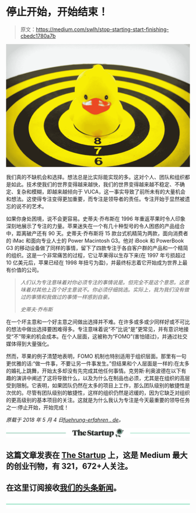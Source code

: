# 停止开始，开始结束！

> 原文：<https://medium.com/swlh/stop-starting-start-finishing-cbedc1780a7b>

![](img/190f067fca4fb03d3c6e7f65110d5b2a.png)

我们真的不缺机会和选择。想法总是比实际能实现的多。这对个人、团队和组织都是如此。技术使我们的世界变得越来越快，我们的世界变得越来越不稳定、不确定、复杂和模糊，即越来越倾向于 VUCA，这一事实导致了前所未有的大量机会和想法。这使得专注变得更加重要，而专注是领导者的责任。专注开始于显然被遗忘的说不的艺术。

如果你身处困境，说不会更容易。史蒂夫·乔布斯在 1996 年重返苹果时令人印象深刻地展示了专注的力量。苹果迷失在一个有几十种型号的令人困惑的产品组合中，距离破产还有 90 天。史蒂夫·乔布斯将 15 款台式机精简为两款，面向消费者的 iMac 和面向专业人士的 Power Macintosh G3。他对 iBook 和 PowerBook G3 的移动设备做了同样的事情，留下了四款专注于各自客户群的产品和一个精简的组织。这是一个非常痛苦的过程，它让苹果得以生存下来(在 1997 年亏损超过 10 亿美元后，苹果已经在 1998 年扭亏为盈)，并最终标志着它开始成为世界上最有价值的公司。

> *人们认为专注意味着对你必须专注的事情说是。但完全不是这个意思。这意味着对其他上百个好主意说不。你必须仔细挑选。实际上，我为我们没有做过的事情和我做过的事情一样感到自豪。*
> 
> *史蒂夫·乔布斯*

在一个坏主意和一个好主意之间做出选择并不难。在许多或多或少同样好或不可比的想法中做出选择要困难得多。专注意味着说“不”比说“是”更常见，并有意识地接受“不”带来的机会成本。在个人层面，这被称为“FOMO”(害怕错过)，并通过社交媒体得到大量强化。

然而，苹果的例子清楚地表明，FOMO 机制也特别适用于组织层面。那里有一句更优雅的话:“做一件事，不要让另一件事发生。”但结果和个人层面是一样的:在太多的婚礼上跳舞，开始太多却没有先完成其他任何事情。克劳斯·利奥波德在以下有趣的演讲中阐述了这将导致什么，以及为什么在制品也必须，尤其是在组织的高层受到限制。它表明，如果团队仍然在太多的项目上工作，那么团队级别的敏捷性是次优的。尽管有团队级别的敏捷性，这样的组织仍然是迟缓的，因为它缺乏对组织的更高级别的基本项目的关注。这就是为什么我认为专注是今天最重要的领导任务之一:停止开始，开始完成！

*原载于 2018 年 5 月 4 日*[*fuehrung-erfahren . de*](https://fuehrung-erfahren.de/en/2018/05/stop-starting-start-finishing/)*。*

[![](img/308a8d84fb9b2fab43d66c117fcc4bb4.png)](https://medium.com/swlh)

## 这篇文章发表在 [The Startup](https://medium.com/swlh) 上，这是 Medium 最大的创业刊物，有 321，672+人关注。

## 在这里订阅接收[我们的头条新闻](http://growthsupply.com/the-startup-newsletter/)。

[![](img/b0164736ea17a63403e660de5dedf91a.png)](https://medium.com/swlh)